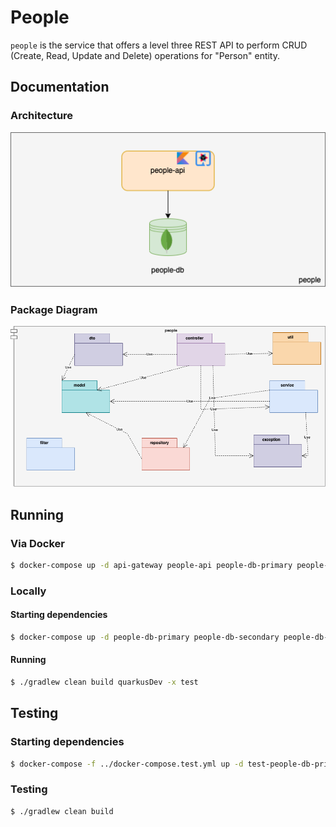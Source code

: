 # People

`people` is the service that offers a level three REST API to perform CRUD (Create, Read, Update and Delete) operations for "Person" entity.

## Documentation

### Architecture

![architecture](docs/people-architecture.png)

### Package Diagram

![architecture](docs/people-package-diagram.png)

## Running

### Via Docker

```bash
$ docker-compose up -d api-gateway people-api people-db-primary people-db-secondary people-db-arbiter
```

### Locally

#### Starting dependencies

```bash
$ docker-compose up -d people-db-primary people-db-secondary people-db-arbiter
```

#### Running

```bash
$ ./gradlew clean build quarkusDev -x test
```

## Testing

### Starting dependencies
```bash
$ docker-compose -f ../docker-compose.test.yml up -d test-people-db-primary test-people-db-secondary test-people-db-arbiter
```

### Testing
```bash
$ ./gradlew clean build
```
